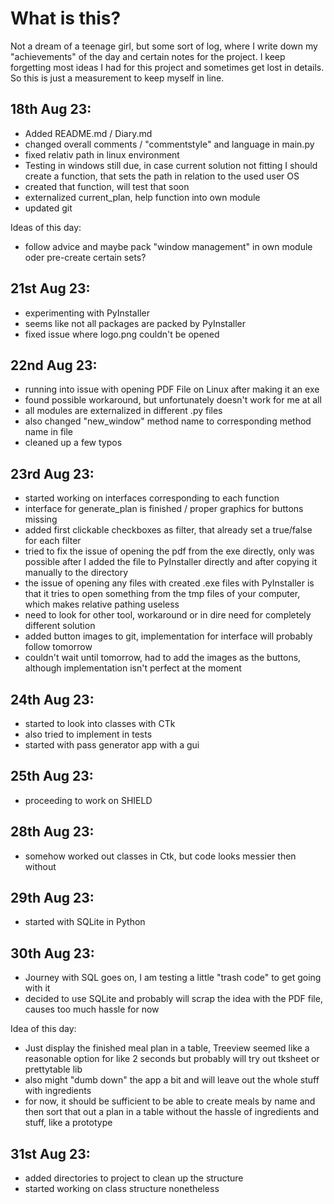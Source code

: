 # What is this?

Not a dream of a teenage girl, but some sort of log, where I write down my "achievements" of the day and certain 
notes for the project. I keep forgetting most ideas I had for this project and sometimes get lost in details.
So this is just a measurement to keep myself in line.

## 18th Aug 23:
- Added README.md / Diary.md
- changed overall comments / "commentstyle" and language in main.py
- fixed relativ path in linux environment
- Testing in windows still due, in case current solution not fitting I should create a function, that
sets the path in relation to the used user OS
- created that function, will test that soon
- externalized current_plan, help function into own module
- updated git

Ideas of this day:
- follow advice and maybe pack "window management" in own module oder pre-create certain sets?

## 21st Aug 23:
- experimenting with PyInstaller
- seems like not all packages are packed by PyInstaller
- fixed issue where logo.png couldn't be opened

## 22nd Aug 23:
- running into issue with opening PDF File on Linux after making it an exe
- found possible workaround, but unfortunately doesn't work for me at all
- all modules are externalized in different .py files
- also changed "new_window" method name to corresponding method name in file
- cleaned up a few typos

## 23rd Aug 23:
- started working on interfaces corresponding to each function
- interface for generate_plan is finished / proper graphics for buttons missing
- added first clickable checkboxes as filter, that already set a true/false for each filter
- tried to fix the issue of opening the pdf from the exe directly, 
  only was possible after I added the file to PyInstaller directly and after copying it manually to the directory
- the issue of opening any files with created .exe files with PyInstaller is that it tries to open something from the tmp
  files of your computer, which makes relative pathing useless
- need to look for other tool, workaround or in dire need for completely different solution
- added button images to git, implementation for interface will probably follow tomorrow
- couldn't wait until tomorrow, had to add the images as the buttons, although implementation isn't perfect at the moment

## 24th Aug 23:
- started to look into classes with CTk
- also tried to implement in tests
- started with pass generator app with a gui

## 25th Aug 23:
- proceeding to work on SHIELD

## 28th Aug 23:
- somehow worked out classes in Ctk, but code looks messier then without

## 29th Aug 23:
- started with SQLite in Python

## 30th Aug 23:
- Journey with SQL goes on, I am testing a little "trash code" to get going with it
- decided to use SQLite and probably will scrap the idea with the PDF file, causes too much hassle for now

Idea of this day:
- Just display the finished meal plan in a table, Treeview seemed like a reasonable option for like 2 seconds
but probably will try out tksheet or prettytable lib
- also might "dumb down" the app a bit and will leave out the whole stuff with ingredients
- for now, it should be sufficient to be able to create meals by name and then sort that out a plan in a table
without the hassle of ingredients and stuff, like a prototype

## 31st Aug 23:
- added directories to project to clean up the structure
- started working on class structure nonetheless
